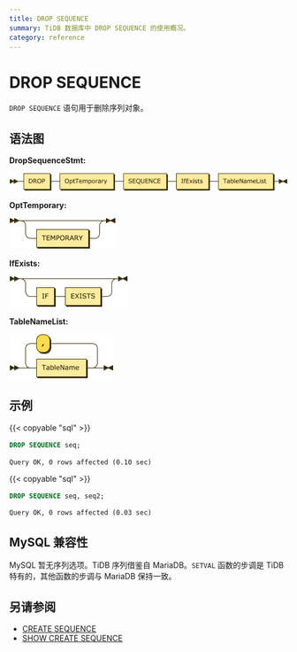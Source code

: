 ```yaml
---
title: DROP SEQUENCE
summary: TiDB 数据库中 DROP SEQUENCE 的使用概况。
category: reference
---
```


# DROP SEQUENCE

`DROP SEQUENCE` 语句用于删除序列对象。

## 语法图

**DropSequenceStmt:**

![DropSequenceStmt](/media/sqlgram/DropSequenceStmt.png)

**OptTemporary:**

![OptTemporary](/media/sqlgram/OptTemporary.png)

**IfExists:**

![IfExists](/media/sqlgram/IfExists.png)

**TableNameList:**

![TableNameList](/media/sqlgram/TableNameList.png)

## 示例

{{< copyable "sql" >}}

```sql
DROP SEQUENCE seq;
```

```
Query OK, 0 rows affected (0.10 sec)
```

{{< copyable "sql" >}}

```sql
DROP SEQUENCE seq, seq2;
```

```
Query OK, 0 rows affected (0.03 sec)
```

## MySQL 兼容性

MySQL 暂无序列选项。TiDB 序列借鉴自 MariaDB。`SETVAL` 函数的步调是 TiDB 特有的，其他函数的步调与 MariaDB 保持一致。

## 另请参阅

* [CREATE SEQUENCE](/sql-statements/sql-statement-create-sequence.md)
* [SHOW CREATE SEQUENCE](/sql-statements/sql-statement-show-create-sequence.md)
